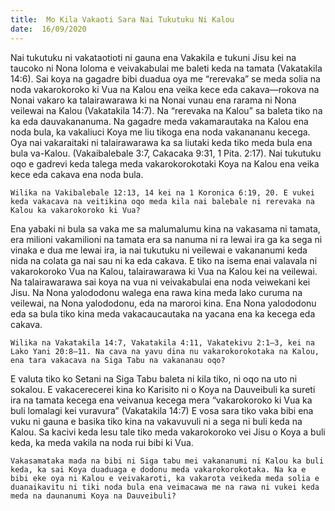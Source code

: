 ```yaml
---
title:  Mo Kila Vakaoti Sara Nai Tukutuku Ni Kalou
date:  16/09/2020
---
```


Nai tukutuku ni vakataotioti ni gauna ena Vakakila e tukuni Jisu kei na taucoko ni Nona loloma e veivakabulai me baleti keda na tamata (Vakatakila 14:6). Sai koya na gagadre bibi duadua oya me “rerevaka” se meda solia na noda vakarokoroko ki Vua na Kalou ena veika kece eda cakava—rokova na Nonai vakaro ka talairawarawa ki na Nonai vunau ena rarama ni Nona veilewai na Kalou (Vakatakila 14:7). Na “rerevaka na Kalou” sa baleta tiko na ka eda dauvakananuma. Na gagadre meda vakamarautaka na Kalou ena noda bula, ka vakaliuci Koya me liu tikoga ena noda vakanananu kecega. Oya nai vakaraitaki ni talairawarawa ka sa liutaki keda tiko meda bula ena bula va-Kalou. (Vakaibalebale 3:7, Cakacaka 9:31, 1 Pita. 2:17). Nai tukutuku oqo e gadrevi keda talega meda vakarokorokotaki Koya na Kalou ena veika kece eda cakava ena noda bula.

`Wilika na Vakibalebale 12:13, 14 kei na 1 Koronica 6:19, 20. E vukei keda vakacava na veitikina oqo meda kila nai balebale ni rerevaka na Kalou ka vakarokoroko ki Vua?`

Ena yabaki ni bula sa vaka me sa malumalumu kina na vakasama ni tamata, era milioni vakamilioni na tamata era sa nanuma ni ra lewai ira ga ka sega ni vinaka e dua me lewai ira, ia nai tukutuku ni veilewai e vakananumi keda nida na colata ga nai sau ni ka eda cakava. E tiko na isema enai valavala ni vakarokoroko Vua na Kalou, talairawarawa ki Vua na Kalou kei na veilewai. Na talairawarawa sai koya na vua ni veivakabulai ena noda veiwekani kei Jisu. Na Nona yalododonu walega ena rawa kina meda lako curuma na veilewai, na Nona yalododonu, eda na maroroi kina. Ena Nona yalododonu eda sa bula tiko kina meda vakacaucautaka na yacana ena ka kecega eda cakava.

`Wilika na Vakatakila 14:7, Vakatakila 4:11, Vakatekivu 2:1–3, kei na Lako Yani 20:8–11. Na cava na yavu dina nu vakarokorokotaka na Kalou, ena tara vakacava na Siga Tabu na vakananau oqo?`

E valuta tiko ko Setani na Siga Tabu baleta ni kila tiko, ni oqo na uto ni sokalou. E vakacerecerei kina ko Karisito ni o Koya na Dauveibuli ka sureti ira na tamata kecega ena veivanua kecega mera “vakarokoroko ki Vua ka buli lomalagi kei vuravura” (Vakatakila 14:7) E vosa sara tiko vaka bibi ena vuku ni gauna e basika tiko kina na vakavuvuli ni a sega ni buli keda na Kalou. Sa kacivi keda lesu tale tiko meda vakarokoroko vei Jisu o Koya a buli keda, ka meda vakila na noda rui bibi ki Vua.

`Vakasamataka mada na bibi ni Siga tabu mei vakananumi ni Kalou ka buli keda, ka sai Koya duaduaga e dodonu meda vakarokorokotaka. Na ka e bibi eke oya ni Kalou e veivakaroti, ka vakarota veikeda meda solia e duanaikavitu ni tiki noda bula ena veimacawa me na rawa ni vukei keda meda na daunanumi Koya na Dauveibuli?`